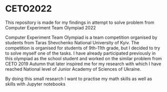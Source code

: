 # CETO2022
This repository is made for my findings in attempt to solve problem from Computer Experiment Team Olympiad 2022

Computer Experiment Team Olympiad is a team competition organised by students from Taras Shevchenko National University of Kyiv. The competition is organised for students of 9th-11th grade, but I decided to try to solve myself one of the tasks. I have already participated previously in this olympiad as the school student and worked on the similar problem from CETO 2019 Autumn that later inspired me for my research with which I have reached National level of Junior Academy of Sciences of Ukraine.

By doing this small research I want to practise my math skills as well as skills with Jupyter notebooks
